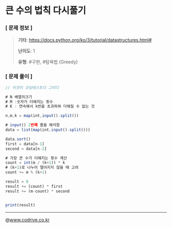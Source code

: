 # 큰 수의 법칙 다시풀기

### [ 문제 정보 ]
> **기타**: https://docs.python.org/ko/3/tutorial/datastructures.html#
> 
> **난이도**: 1
>
> **유형**: #구현, #탐욕법 (Greedy)


### [ 문제 풀이 ]
```JavaScript
// 이것이 코딩테스트다 그리디 

# N 배열의크기
# M :숫자가 더해지는 횟수
# K : 연속해서 k번을 초과하여 더해질 수 없는 것

n,m,k = map(int,input().split())

# input() 2번째 줄을 해석함
data = list(map(int,input().split()))

data.sort()
first = data[n-1]
second = data[n-2]

# 가장 큰 수가 더해지는 횟수 계산
count = int(m / (k+1)) * k
# (k+1)로 나누어 떨어지지 않을 때 고려
count += m % (k+1)

result = 0
result += (count) * first
result += (m-count) * second


print(result)
```


---
@www.codrive.co.kr